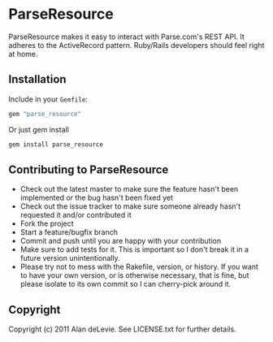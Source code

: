 ParseResource
=============

ParseResource makes it easy to interact with Parse.com's REST API. It adheres to the ActiveRecord pattern. Ruby/Rails developers should feel right at home.

Installation
-----

Include in your `Gemfile`:

```ruby
gem "parse_resource"
```

Or just gem install

```ruby
gem install parse_resource
```



Contributing to ParseResource
-----------------------------
 
*   Check out the latest master to make sure the feature hasn't been implemented or the bug hasn't been fixed yet
*   Check out the issue tracker to make sure someone already hasn't requested it and/or contributed it
*   Fork the project
*   Start a feature/bugfix branch
*   Commit and push until you are happy with your contribution
*   Make sure to add tests for it. This is important so I don't break it in a future version unintentionally.
*   Please try not to mess with the Rakefile, version, or history. If you want to have your own version, or is otherwise necessary, that is fine, but please isolate to its own commit so I can cherry-pick around it.

Copyright
---------

Copyright (c) 2011 Alan deLevie. See LICENSE.txt for
further details.

